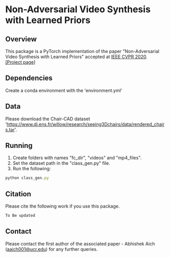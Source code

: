 # Non-Adversarial Video Synthesis with Learned Priors

## Overview
This package is a PyTorch implementation of the paper "Non-Adversarial Video Synthesis</a> with Learned Priors" accepted at [IEEE CVPR 2020](http://cvpr2020.thecvf.com/).</br> [[Project page]](https://abhishekaich27.github.io/data/Project_pages/CVPR_2020/navsynth.html)

## Dependencies
Create a conda environment with the 'environment.yml'

## Data
Please download the Chair-CAD dataset 'https://www.di.ens.fr/willow/research/seeing3Dchairs/data/rendered_chairs.tar'.

## Running
1. Create folders with names "fc_dir", "videos" and "mp4_files".
2. Set the dataset path in the "class_gen.py" file.
3. Run the following:
```javascript 
python class_gen.py
```

## Citation
Please cite the following work if you use this package.
```javascript
To Be updated
```

## Contact 
Please contact the first author of the associated paper - Abhishek Aich (aaich001@ucr.edu) for any further queries.

